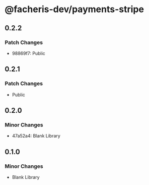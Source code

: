 # @facheris-dev/payments-stripe

## 0.2.2

### Patch Changes

- 98869f7: Public

## 0.2.1

### Patch Changes

- Public

## 0.2.0

### Minor Changes

- 47a52a4: Blank Library

## 0.1.0

### Minor Changes

- Blank Library
